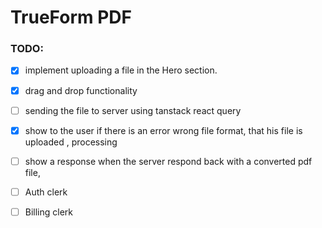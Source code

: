 # TrueForm PDF

### TODO:

- [x] implement uploading a file in the Hero section.
- [x] drag and drop functionality
- [ ] sending the file to server using tanstack react query
- [x] show to the user if there is an error wrong file format,  that his file is uploaded , processing 
- [ ] show a response when the server respond back with a converted pdf file,
- [ ] Auth clerk
- [ ] Billing clerk


<!-- 3) OCR/AI backend: Expose an endpoint like POST /api/convert with file upload.
   - Returns jobId; then GET /api/convert/:jobId for status + result URL.
    - Display a preview dialog (another Card or Dialog from shadcn/ui) before download.
 4) Credits: Persist in user profile; fetch on mount; decrement per conversion.
 5) Auth: Add Sign in with magic links or OAuth (Clerk/Auth.js/Supabase/etc.).
 6) Accessibility: Ensure keyboard + screen reader support for drag/drop and buttons.
 7) Analytics: Track CTA clicks and conversion funnel.
 8) Error states: Handle upload/processing errors with toasts (shadcn/ui <Toast/>).
 
  -->